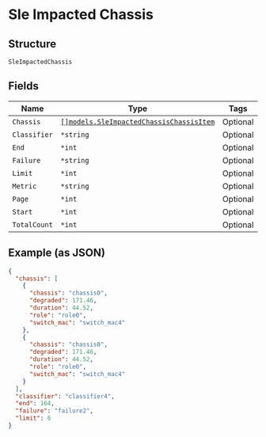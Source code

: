 
# Sle Impacted Chassis

## Structure

`SleImpactedChassis`

## Fields

| Name | Type | Tags | Description |
|  --- | --- | --- | --- |
| `Chassis` | [`[]models.SleImpactedChassisChassisItem`](../../doc/models/sle-impacted-chassis-chassis-item.md) | Optional | - |
| `Classifier` | `*string` | Optional | - |
| `End` | `*int` | Optional | - |
| `Failure` | `*string` | Optional | - |
| `Limit` | `*int` | Optional | - |
| `Metric` | `*string` | Optional | - |
| `Page` | `*int` | Optional | - |
| `Start` | `*int` | Optional | - |
| `TotalCount` | `*int` | Optional | - |

## Example (as JSON)

```json
{
  "chassis": [
    {
      "chassis": "chassis0",
      "degraded": 171.46,
      "duration": 44.52,
      "role": "role0",
      "switch_mac": "switch_mac4"
    },
    {
      "chassis": "chassis0",
      "degraded": 171.46,
      "duration": 44.52,
      "role": "role0",
      "switch_mac": "switch_mac4"
    }
  ],
  "classifier": "classifier4",
  "end": 164,
  "failure": "failure2",
  "limit": 6
}
```

